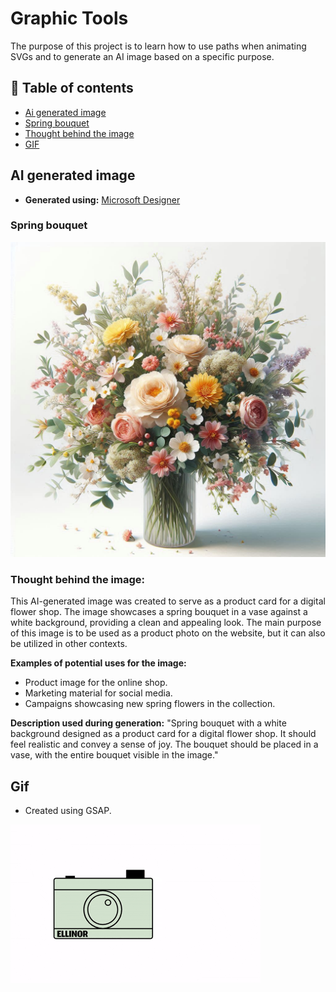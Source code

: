 # Graphic Tools
The purpose of this project is to learn how to use paths when animating SVGs and to generate an AI image based on a specific purpose.

## 📑 Table of contents

- [Ai generated image](#ai-generated-image)
- [Spring bouquet](#spring-bouquet)
- [Thought behind the image](#thought-behind-the-image)
- [GIF](#gif)

## AI generated image
- **Generated using:** [Microsoft Designer](https://designer.microsoft.com/)

### Spring bouquet
![image](/assets/blombukett.jpeg)

### Thought behind the image:
This AI-generated image was created to serve as a product card for a digital flower shop. The image showcases a spring bouquet in a vase against a white background, providing a clean and appealing look. The main purpose of this image is to be used as a product photo on the website, but it can also be utilized in other contexts.

**Examples of potential uses for the image:**

- Product image for the online shop.
- Marketing material for social media.
- Campaigns showcasing new spring flowers in the collection.

**Description used during generation:**
"Spring bouquet with a white background designed as a product card for a digital flower shop. It should feel realistic and convey a sense of joy. The bouquet should be placed in a vase, with the entire bouquet visible in the image."

## Gif
- Created using GSAP.
  
![Animation video](/assets/ellinor_johansson_grafiska_verktyg.gif)
